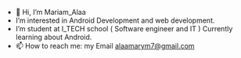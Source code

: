 - 👋 Hi, I’m Mariam_Alaa
- I’m interested in Android Development and web development.
- I’m student at I_TECH school ( Software engineer and IT )
  Currently learning about Android.
- 📫 How to reach me: my Email alaamarym7@gmail.com 


